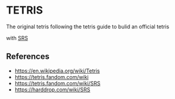 # TETRIS

The original tetris following the tetris guide to bulid an official tetris

with [SRS](https://tetris.fandom.com/wiki/SRS)


## References
- https://en.wikipedia.org/wiki/Tetris
- https://tetris.fandom.com/wiki
- https://tetris.fandom.com/wiki/SRS
- https://harddrop.com/wiki/SRS